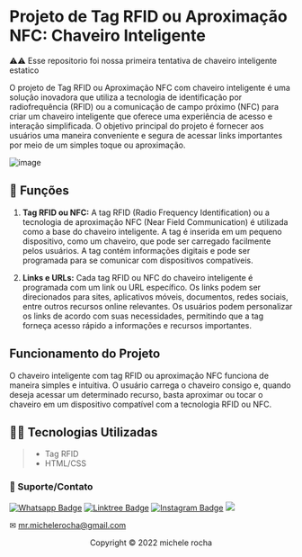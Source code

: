 # Projeto de Tag RFID ou Aproximação NFC: Chaveiro Inteligente

⚠️⚠️ Esse repositorio foi nossa primeira tentativa de chaveiro inteligente estatico

O projeto de Tag RFID ou Aproximação NFC com chaveiro inteligente é uma solução inovadora que utiliza a tecnologia de identificação por radiofrequência (RFID) ou a comunicação de campo próximo (NFC) para criar um chaveiro inteligente que oferece uma experiência de acesso e interação simplificada. O objetivo principal do projeto é fornecer aos usuários uma maneira conveniente e segura de acessar links importantes por meio de um simples toque ou aproximação.

![image](https://github.com/Mrmichelerocha/MoniKey-static/assets/93664169/aad07101-f4ee-4d61-bd42-a53c789573c7)


## 🔧 Funções

1. **Tag RFID ou NFC:** A tag RFID (Radio Frequency Identification) ou a tecnologia de aproximação NFC (Near Field Communication) é utilizada como a base do chaveiro inteligente. A tag é inserida em um pequeno dispositivo, como um chaveiro, que pode ser carregado facilmente pelos usuários. A tag contém informações digitais e pode ser programada para se comunicar com dispositivos compatíveis.

2. **Links e URLs:** Cada tag RFID ou NFC do chaveiro inteligente é programada com um link ou URL específico. Os links podem ser direcionados para sites, aplicativos móveis, documentos, redes sociais, entre outros recursos online relevantes. Os usuários podem personalizar os links de acordo com suas necessidades, permitindo que a tag forneça acesso rápido a informações e recursos importantes.

## Funcionamento do Projeto

O chaveiro inteligente com tag RFID ou aproximação NFC funciona de maneira simples e intuitiva. O usuário carrega o chaveiro consigo e, quando deseja acessar um determinado recurso, basta aproximar ou tocar o chaveiro em um dispositivo compatível com a tecnologia RFID ou NFC.

## 👨‍💻 Tecnologias Utilizadas

> - Tag RFID
> - HTML/CSS


### 🤝 Suporte/Contato

[![Whatsapp Badge](https://img.shields.io/badge/WhatsApp-25D366?style=for-the-badge&logo=whatsapp&logoColor=white)](https://wa.me/5511951864397)
[![Linktree Badge](https://img.shields.io/badge/linktree-39E09B?style=for-the-badge&logo=linktree&logoColor=white)](https://linktr.ee/mrmichelerocha)
[![Instagram Badge](https://img.shields.io/badge/Instagram-E4405F?style=for-the-badge&logo=instagram&logoColor=white)](https://www.instagram.com/mr.michelerocha/?hl=pt-br)
  <a href="https://www.linkedin.com/in/enc-michele-rocha/" target="_blank"><img src="https://img.shields.io/badge/-LinkedIn-%230077B5?style=for-the-badge&logo=linkedin&logoColor=white" target="_blank"></a>  

✉ mr.michelerocha@gmail.com
<p align="center">Copyright © 2022 michele rocha</p>

